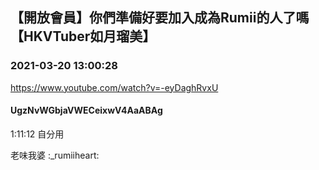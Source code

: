 ## 【開放會員】你們準備好要加入成為Rumii的人了嗎【HKVTuber如月瑠美】
### 2021-03-20 13:00:28
https://www.youtube.com/watch?v=-eyDaghRvxU
#### UgzNvWGbjaVWECeixwV4AaABAg
1:11:12 自分用



老味我婆 :_rumiiheart:

